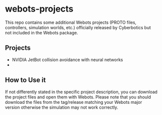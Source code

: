 # webots-projects

This repo contains some additional Webots projects (PROTO files, controllers, simulation worlds, etc.) officially released by Cyberbotics but not included in the Webots package.


## Projects

* NVIDIA JetBot collision avoidance with neural networks
* 

## How to Use it

If not differently stated in the specific project description, you can download the project files and open them with Webots.
Please note that you should download the files from the tag/release matching your Webots major version otherwise the simulation may not work correctly.


